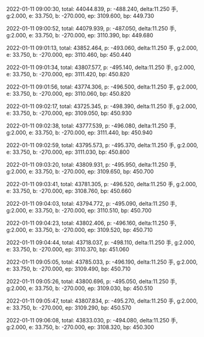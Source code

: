 2022-01-11 09:00:30, total: 44044.839, p: -488.240, delta:11.250 手, g:2.000, e: 33.750, b: -270.000, ep: 3109.600, bp: 449.730

2022-01-11 09:00:52, total: 44079.939, p: -487.050, delta:11.250 手, g:2.000, e: 33.750, b: -270.000, ep: 3110.390, bp: 449.680

2022-01-11 09:01:13, total: 43852.464, p: -493.060, delta:11.250 手, g:2.000, e: 33.750, b: -270.000, ep: 3110.460, bp: 450.440

2022-01-11 09:01:34, total: 43807.577, p: -495.140, delta:11.250 手, g:2.000, e: 33.750, b: -270.000, ep: 3111.420, bp: 450.820

2022-01-11 09:01:56, total: 43774.306, p: -496.500, delta:11.250 手, g:2.000, e: 33.750, b: -270.000, ep: 3110.060, bp: 450.820

2022-01-11 09:02:17, total: 43725.345, p: -498.390, delta:11.250 手, g:2.000, e: 33.750, b: -270.000, ep: 3109.050, bp: 450.930

2022-01-11 09:02:38, total: 43777.539, p: -496.080, delta:11.250 手, g:2.000, e: 33.750, b: -270.000, ep: 3111.440, bp: 450.940

2022-01-11 09:02:59, total: 43795.573, p: -495.370, delta:11.250 手, g:2.000, e: 33.750, b: -270.000, ep: 3111.030, bp: 450.800

2022-01-11 09:03:20, total: 43809.931, p: -495.950, delta:11.250 手, g:2.000, e: 33.750, b: -270.000, ep: 3109.650, bp: 450.700

2022-01-11 09:03:41, total: 43781.305, p: -496.520, delta:11.250 手, g:2.000, e: 33.750, b: -270.000, ep: 3108.760, bp: 450.660

2022-01-11 09:04:03, total: 43794.772, p: -495.090, delta:11.250 手, g:2.000, e: 33.750, b: -270.000, ep: 3110.510, bp: 450.700

2022-01-11 09:04:23, total: 43802.406, p: -496.160, delta:11.250 手, g:2.000, e: 33.750, b: -270.000, ep: 3109.520, bp: 450.710

2022-01-11 09:04:44, total: 43718.037, p: -498.110, delta:11.250 手, g:2.000, e: 33.750, b: -270.000, ep: 3110.370, bp: 451.060

2022-01-11 09:05:05, total: 43785.033, p: -496.190, delta:11.250 手, g:2.000, e: 33.750, b: -270.000, ep: 3109.490, bp: 450.710

2022-01-11 09:05:26, total: 43800.696, p: -495.050, delta:11.250 手, g:2.000, e: 33.750, b: -270.000, ep: 3109.030, bp: 450.510

2022-01-11 09:05:47, total: 43807.834, p: -495.270, delta:11.250 手, g:2.000, e: 33.750, b: -270.000, ep: 3109.290, bp: 450.570

2022-01-11 09:06:08, total: 43833.030, p: -494.080, delta:11.250 手, g:2.000, e: 33.750, b: -270.000, ep: 3108.320, bp: 450.300